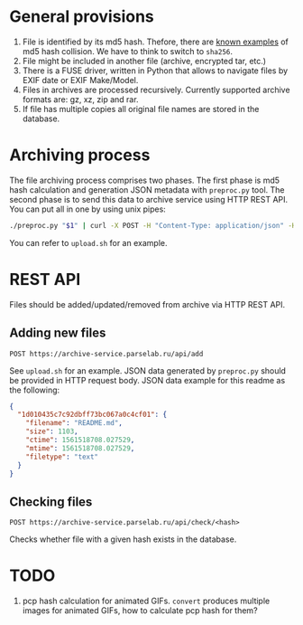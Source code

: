 # General provisions

1. File is identified by its md5 hash. Thefore, there are [known examples](https://crypto.stackexchange.com/questions/1434/are-there-two-known-strings-which-have-the-same-md5-hash-value) of md5 hash collision. We have
to think to switch to `sha256`.
2. File might be included in another file (archive, encrypted tar, etc.)
3. There is a FUSE driver, written in Python that allows to navigate files by EXIF date or
EXIF Make/Model.
4. Files in archives are processed recursively. Currently supported archive formats are: gz, xz, zip and rar.
5. If file has multiple copies all original file names are stored in the database.

# Archiving process

The file archiving process comprises two phases. The first phase is md5 hash calculation and generation
JSON metadata with `preproc.py` tool. The second phase is to send this data to archive service using
HTTP REST API. You can put all in one by using unix pipes:

```bash
./preproc.py "$1" | curl -X POST -H "Content-Type: application/json" -H "Authorization: Bearer $ARCHIVE_SERVICE_TOKEN" "http://127.0.0.1:5000/api/add" -d @-
```

You can refer to `upload.sh` for an example.

# REST API

Files should be added/updated/removed from archive via HTTP REST API.

## Adding new files

```
POST https://archive-service.parselab.ru/api/add
```

See `upload.sh` for an example. JSON data generated by `preproc.py` should be provided in HTTP request body. JSON
data example for this readme as the following:

```json
{
  "1d010435c7c92dbff73bc067a0c4cf01": {
    "filename": "README.md",
    "size": 1103,
    "ctime": 1561518708.027529,
    "mtime": 1561518708.027529,
    "filetype": "text"
  }
}
```

## Checking files

```
POST https://archive-service.parselab.ru/api/check/<hash>
```

Checks whether file with a given hash exists in the database.

# TODO

1. pcp hash calculation for animated GIFs. `convert` produces multiple images for animated GIFs,
how to calculate pcp hash for them?